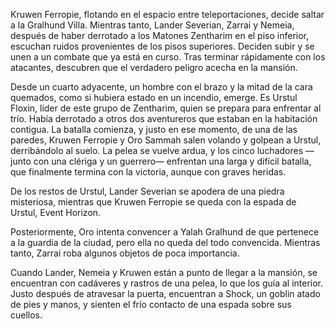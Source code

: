 Kruwen Ferropie, flotando en el espacio entre teleportaciones, decide saltar a la Gralhund Villa. Mientras tanto, Lander Severian, Zarrai y Nemeia, después de haber derrotado a los Matones Zentharim en el piso inferior, escuchan ruidos provenientes de los pisos superiores. Deciden subir y se unen a un combate que ya está en curso. Tras terminar rápidamente con los atacantes, descubren que el verdadero peligro acecha en la mansión.

Desde un cuarto adyacente, un hombre con el brazo y la mitad de la cara quemados, como si hubiera estado en un incendio, emerge. Es Urstul Floxin, líder de este grupo de Zentharim, quien se prepara para enfrentar al trío. Había derrotado a otros dos aventureros que estaban en la habitación contigua. La batalla comienza, y justo en ese momento, de una de las paredes, Kruwen Ferropie y Oro Sammah salen volando y golpean a Urstul, derribándolo al suelo. La pelea se vuelve ardua, y los cinco luchadores —junto con una clériga y un guerrero— enfrentan una larga y difícil batalla, que finalmente termina con la victoria, aunque con graves heridas.

De los restos de Urstul, Lander Severian se apodera de una piedra misteriosa, mientras que Kruwen Ferropie se queda con la espada de Urstul, Event Horizon.

Posteriormente, Oro intenta convencer a Yalah Gralhund de que pertenece a la guardia de la ciudad, pero ella no queda del todo convencida. Mientras tanto, Zarrai roba algunos objetos de poca importancia.

Cuando Lander, Nemeia y Kruwen están a punto de llegar a la mansión, se encuentran con cadáveres y rastros de una pelea, lo que los guía al interior. Justo después de atravesar la puerta, encuentran a Shock, un goblin atado de pies y manos, y sienten el frío contacto de una espada sobre sus cuellos.